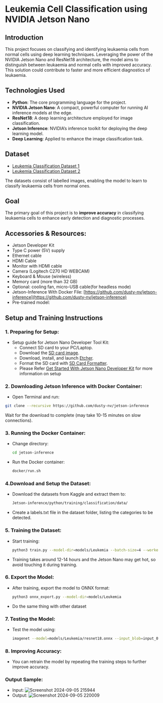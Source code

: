 # Leukemia Cell Classification using NVIDIA Jetson Nano

## Introduction

This project focuses on classifying and identifying leukaemia cells from normal cells using deep learning techniques. Leveraging the power of the NVIDIA Jetson Nano and ResNet18 architecture, the model aims to distinguish between leukaemia and normal cells with improved accuracy. This solution could contribute to faster and more efficient diagnostics of leukaemia.

## Technologies Used
- **Python**: The core programming language for the project.
- **NVIDIA Jetson Nano**: A compact, powerful computer for running AI inference models at the edge.
- **ResNet18**: A deep learning architecture employed for image classification.
- **Jetson Inference**: NVIDIA’s inference toolkit for deploying the deep learning model.
- **Deep Learning**: Applied to enhance the image classification task.

## Dataset
- [Leukemia Classification Dataset 1](https://www.kaggle.com/datasets/hamzairfan503/leukemia-classification-dataset/data)
- [Leukemia Classification Dataset 2](https://www.kaggle.com/datasets/andrewmvd/leukemia-classification/discussion/293071)

The datasets consist of labelled images, enabling the model to learn to classify leukaemia cells from normal ones.

## Goal
The primary goal of this project is to **improve accuracy** in classifying leukaemia cells to enhance early detection and diagnostic processes.

## Accessories & Resources:
- Jetson Developer Kit 
- Type C power (5V) supply
- Ethernet cable
- HDMI Cable
- Monitor with HDMI cable
- Camera (Logitech C270 HD WEBCAM)
- Keyboard & Mouse (wireless)
- Memory card (more than 32 GB)
- Optional: cooling fan, micro-USB cable(for headless mode)
- Jetson-Inference With Docker File: [https://github.com/dusty-nv/jetson-inference](https://github.com/dusty-nv/jetson-inference)
- Pre-trained model: [](https://drive.google.com/drive/folders/1galH0g3vvRG6K12Bl6jAvCBWPM5r3aKI?usp=sharing)



## Setup and Training Instructions
### 1. Preparing for Setup:
- Setup guide for Jetson Nano Developer Tool Kit:
  - Connect SD card to your PC/Laptop.
  - Download the [SD card image](https://developer.nvidia.com/jetson-nano-sd-card-image).
  - Download, install, and launch [Etcher](https://etcher.balena.io/).
  - Format the SD card with [SD Card Formatter](https://www.sdcard.org/downloads/formatter/sd-memory-card-formatter-for-windows-download/).
  - Please Refer [Get Started With Jetson Nano Developer Kit](https://developer.nvidia.com/embedded/learn/get-started-jetson-nano-devkit#intro) for more information on setup

### 2.  Downloading Jetson Inference with Docker Container:
-  Open Terminal and run:
  ```bash
  git clone --recursive https://github.com/dusty-nv/jetson-inference
```
Wait for the download to complete (may take 10-15 minutes on slow connections).
  
### 3. Running the Docker Container:
- Change directory:
  ```bash
  cd jetson-inference
  ```
- Run the Docker container:
  ```bash
  docker/run.sh
  ```
### 4.Download and Setup the Dataset:
- Download the datasets from Kaggle and extract them to:
  ```bash
  Jetson-inference/python/training/classification/data/
  ```
- Create a labels.txt file in the dataset folder, listing the categories to be detected.
### 5. Training the Dataset:
- Start training:
  ```bash
  python3 train.py --model-dir=models/Leukemia --batch-size=4 --workers=1 --epochs=100 data/Leukemia
  ```
- Training takes around 12-14 hours and the Jetson Nano may get hot, so avoid touching it during training.
### 6. Export the Model:
- After training, export the model to ONNX format:
  ```bash
  python3 onnx_export.py --model-dir=models/Leukemia
  ```
- Do the same thing with other dataset
### 7. Testing the Model:
- Test the model using:
  ```bash
  imagenet --model=models/Leukemia/resnet18.onnx --input_blob=input_0 --output_blob=output_0 --labels=data/Leukemia/labels.txt data/Project/Input data/Project/Output
  ```
### 8. Improving Accuracy:
- You can retrain the model by repeating the training steps to further improve accuracy.

### Output Sample:
- Input: ![Screenshot 2024-09-05 215944](https://github.com/user-attachments/assets/be54fcc8-b1e5-43fe-b8fb-bd44f4d41fbe)
- Output: ![Screenshot 2024-09-05 220009](https://github.com/user-attachments/assets/017801d0-8c4a-4b43-812a-4ee1371b0c5d)



